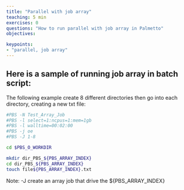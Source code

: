 ```yaml
---
title: "Parallel with job array"
teaching: 5 min
exercises: 0
questions: "How to run parallel with job array in Palmetto"
objectives:

keypoints:
- "parallel, job array"
---
```



## Here is a sample of running job array in batch script:

The following example create 8 different directories then go into each directory, creating a new txt file:

```bash
#PBS -N Test_Array_Job
#PBS -l select=1:ncpus=1:mem=1gb
#PBS -l walltime=00:02:00
#PBS -j oe
#PBS -J 1-8

cd $PBS_O_WORKDIR

mkdir dir_PBS_${PBS_ARRAY_INDEX}
cd dir_PBS_${PBS_ARRAY_INDEX}
touch file${PBS_ARRAY_INDEX}.txt
```

Note: -J create an array job that drive the ${PBS_ARRAY_INDEX}
